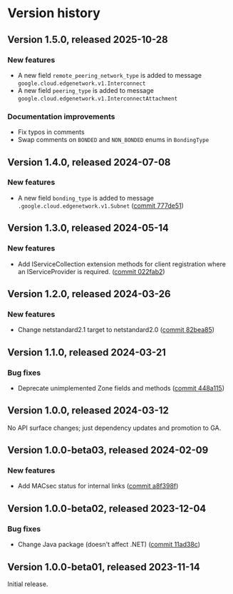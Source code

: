 # Version history

## Version 1.5.0, released 2025-10-28

### New features

- A new field `remote_peering_network_type` is added to message `google.cloud.edgenetwork.v1.Interconnect`
- A new field `peering_type` is added to message `google.cloud.edgenetwork.v1.InterconnectAttachment`

### Documentation improvements

- Fix typos in comments
- Swap comments on `BONDED` and `NON_BONDED` enums in `BondingType`

## Version 1.4.0, released 2024-07-08

### New features

- A new field `bonding_type` is added to message `.google.cloud.edgenetwork.v1.Subnet` ([commit 777de51](https://github.com/googleapis/google-cloud-dotnet/commit/777de510a0e91e884eb4e13ede6758d4d7f807e3))

## Version 1.3.0, released 2024-05-14

### New features

- Add IServiceCollection extension methods for client registration where an IServiceProvider is required. ([commit 022fab2](https://github.com/googleapis/google-cloud-dotnet/commit/022fab203f28fb9c608972af7f8b83f571ae5694))

## Version 1.2.0, released 2024-03-26

### New features

- Change netstandard2.1 target to netstandard2.0 ([commit 82bea85](https://github.com/googleapis/google-cloud-dotnet/commit/82bea850661975b9750ac30753528cc9d2e05240))

## Version 1.1.0, released 2024-03-21

### Bug fixes

- Deprecate unimplemented Zone fields and methods ([commit 448a115](https://github.com/googleapis/google-cloud-dotnet/commit/448a115588ae828f33c669df2321f9221e295bd9))

## Version 1.0.0, released 2024-03-12

No API surface changes; just dependency updates and promotion to GA.

## Version 1.0.0-beta03, released 2024-02-09

### New features

- Add MACsec status for internal links ([commit a8f398f](https://github.com/googleapis/google-cloud-dotnet/commit/a8f398f342d7d167cf4df6fea98c0d9ed89ba595))

## Version 1.0.0-beta02, released 2023-12-04

### Bug fixes

- Change Java package (doesn't affect .NET) ([commit 11ad38c](https://github.com/googleapis/google-cloud-dotnet/commit/11ad38c1d18e1ac4e0fc75ea1b21606e19143ba1))
## Version 1.0.0-beta01, released 2023-11-14

Initial release.
